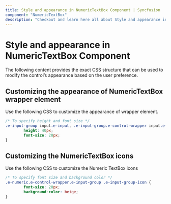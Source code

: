 ```yaml
---
title: Style and appearance in NumericTextBox Component | Syncfusion
component: "NumericTextBox"
description: "Checkout and learn here all about Style and appearance in Syncfusion NumericTextBox component and more."
---
```


# Style and appearance in NumericTextBox Component

The following content provides the exact CSS structure that can be used to modify the control’s appearance based on the user preference.

## Customizing the appearance of NumericTextBox wrapper element

Use the following CSS to customize the appearance of wrapper element.

```css
/* To specify height and font size */
.e-input-group input.e-input, .e-input-group.e-control-wrapper input.e-input, .e-input-group textarea.e-input, .e-input-group.e-control-wrapper textarea.e-input {
        height: 40px;
        font-size: 20px;
}
```

## Customizing the NumericTextBox icons

Use the following CSS to customize the Numeric TextBox icons

```css
/* To specify font size and background color */
.e-numeric.e-control-wrapper.e-input-group .e-input-group-icon {
        font-size: 20px;
        background-color: beige;
}
```

